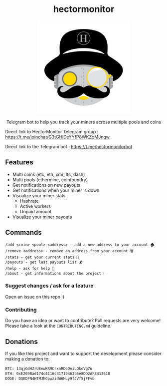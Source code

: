 <div style="text-align:center">
  <h1>hectormonitor</h1>

  <img src="assets/logo.jpg" width="300" />

  <p>Telegram bot to help you track your miners across multiple pools and coins</p>
</div>

Direct link to HectorMonitor Telegram group : https://t.me/joinchat/G3tGHlDeYYfP8WKZoMJnqw

Direct link to the Telegram bot : https://t.me/hectormonitorbot

## Features

* Multi coins (etc, eth, xmr, ltc, dash)
* Multi pools (ethermine, coinfoundry)
* Get notifications on new payouts
* Get notifications when your miner is down
* Visualize your miner stats
  * Hashrate
  * Active workers
  * Unpaid amount
* Visualize your miner payouts

## Commands

```
/add <coin> <pool> <address> - add a new address to your account 🏠
/remove <address> - remove an address from your account 🗑️
/stats - get your current stats 🔎
/payouts - get last payouts list 💰
/help - ask for help 🤖
/about - get informations about the project ℹ️
```

### Suggest changes / ask for a feature

Open an issue on this repo :)

### Contributing

Do you have an idea or want to contribute?
Pull requests are very welcome!
Please take a look at the `CONTRIBUTING.md` guideline.

## Donations

If you like this project and want to support the development please consider making a donation to:

```
BTC: 13qjGdHZrUEewKR9CrxnRDoDniLQkoVg7u
ETH: 0xE269Bad174c4116c31719463b6e8DD2AF8413610
DOGE: DQEDFN4HTMJhGpwzidW6HLy9fJVf5jFFvb
```
